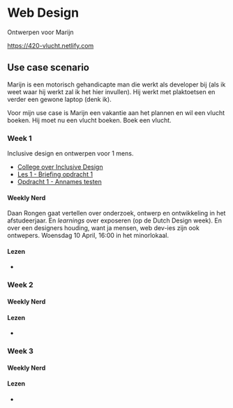 # Web Design
Ontwerpen voor Marijn

https://420-vlucht.netlify.com
## Use case scenario
Marijn is een motorisch gehandicapte man die werkt als developer bij (als ik weet waar hij werkt zal ik het hier invullen). Hij werkt met plaktoetsen en verder een gewone laptop (denk ik).

Voor mijn use case is Marijn een vakantie aan het plannen en wil een vlucht boeken. Hij moet nu een vlucht boeken. Boek een vlucht.


### Week 1
Inclusive design en ontwerpen voor 1 mens.
- [College over Inclusive Design](https://drive.google.com/open?id=1wGhSJ0sYZw2f7PhiyI9d12aW4nfvkt47)
- [Les 1 - Briefing opdracht 1](https://docs.google.com/presentation/d/1-DU6Nj_N-inT4CGFh_sHZN4RA0XEVkow1qSPF14Ltog/edit?usp=sharing)
- [Opdracht 1 - Annames testen](Opdracht1.md)



#### Weekly Nerd
Daan Rongen gaat vertellen over onderzoek, ontwerp en ontwikkeling in het afstudeerjaar. En _learnings_ over exposeren (op de Dutch Design week). En over een designers houding, want ja mensen, web dev-ies zijn ook ontwepers.  Woensdag 10 April, 16:00 in het minorlokaal.

#### Lezen
- []()


### Week 2



#### Weekly Nerd


#### Lezen
- []()


### Week 3



#### Weekly Nerd

#### Lezen
- []()
